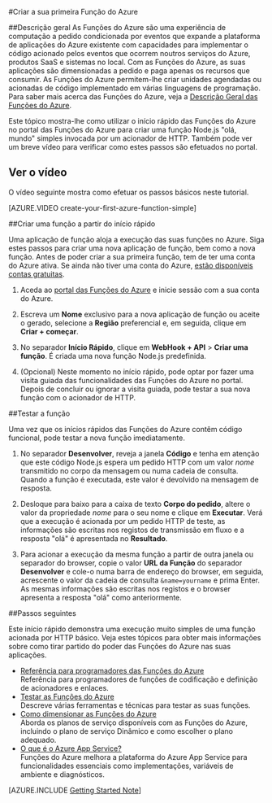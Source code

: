 <properties
   pageTitle="Criar a sua primeira Função do Azure | Microsoft Azure"
   description="Crie a sua primeira Função do Azure, uma aplicação sem servidor, em menos de dois minutos."
   services="functions"
   documentationCenter="na"
   authors="ggailey777"
   manager="erikre"
   editor=""
   tags=""
/>

<tags
   ms.service="functions"
   ms.devlang="multiple"
   ms.topic="hero-article"
   ms.tgt_pltfrm="multiple"
   ms.workload="na"
   ms.date="08/22/2016"
   ms.author="glenga"/>

#Criar a sua primeira Função do Azure

##Descrição geral
As Funções do Azure são uma experiência de computação a pedido condicionada por eventos que expande a plataforma de aplicações do Azure existente com capacidades para implementar o código acionado pelos eventos que ocorrem noutros serviços do Azure, produtos SaaS e sistemas no local. Com as Funções do Azure, as suas aplicações são dimensionadas a pedido e paga apenas os recursos que consumir. As Funções do Azure permitem-lhe criar unidades agendadas ou acionadas de código implementado em várias linguagens de programação. Para saber mais acerca das Funções do Azure, veja a [Descrição Geral das Funções do Azure](functions-overview.md).

Este tópico mostra-lhe como utilizar o início rápido das Funções do Azure no portal das Funções do Azure para criar uma função Node.js "olá, mundo" simples invocada por um acionador de HTTP. Também pode ver um breve vídeo para verificar como estes passos são efetuados no portal.

## Ver o vídeo

O vídeo seguinte mostra como efetuar os passos básicos neste tutorial. 

[AZURE.VIDEO create-your-first-azure-function-simple]

##Criar uma função a partir do início rápido

Uma aplicação de função aloja a execução das suas funções no Azure. Siga estes passos para criar uma nova aplicação de função, bem como a nova função. Antes de poder criar a sua primeira função, tem de ter uma conta do Azure ativa. Se ainda não tiver uma conta do Azure, [estão disponíveis contas gratuitas](https://azure.microsoft.com/free/).

1. Aceda ao [portal das Funções do Azure](https://functions.azure.com/signin) e inicie sessão com a sua conta do Azure.

2. Escreva um **Nome** exclusivo para a nova aplicação de função ou aceite o gerado, selecione a **Região** preferencial e, em seguida, clique em **Criar + começar**. 

3. No separador **Início Rápido**, clique em **WebHook + API** > **Criar uma função**. É criada uma nova função Node.js predefinida. 

4. (Opcional) Neste momento no início rápido, pode optar por fazer uma visita guiada das funcionalidades das Funções do Azure no portal.   Depois de concluir ou ignorar a visita guiada, pode testar a sua nova função com o acionador de HTTP.

##Testar a função

Uma vez que os inícios rápidos das Funções do Azure contêm código funcional, pode testar a nova função imediatamente.

1. No separador **Desenvolver**, reveja a janela **Código** e tenha em atenção que este código Node.js espera um pedido HTTP com um valor *nome* transmitido no corpo da mensagem ou numa cadeia de consulta. Quando a função é executada, este valor é devolvido na mensagem de resposta.

2. Desloque para baixo para a caixa de texto **Corpo do pedido**, altere o valor da propriedade *nome* para o seu nome e clique em **Executar**. Verá que a execução é acionada por um pedido HTTP de teste, as informações são escritas nos registos de transmissão em fluxo e a resposta "olá" é apresentada no **Resultado**. 

3. Para acionar a execução da mesma função a partir de outra janela ou separador do browser, copie o valor **URL da Função** do separador **Desenvolver** e cole-o numa barra de endereço do browser, em seguida, acrescente o valor da cadeia de consulta `&name=yourname` e prima Enter. As mesmas informações são escritas nos registos e o browser apresenta a resposta "olá" como anteriormente.

##Passos seguintes

Este início rápido demonstra uma execução muito simples de uma função acionada por HTTP básico. Veja estes tópicos para obter mais informações sobre como tirar partido do poder das Funções do Azure nas suas aplicações.

+ [Referência para programadores das Funções do Azure](functions-reference.md)  
Referência para programadores de funções de codificação e definição de acionadores e enlaces.
+ [Testar as Funções do Azure](functions-test-a-function.md)  
Descreve várias ferramentas e técnicas para testar as suas funções.
+ [Como dimensionar as Funções do Azure](functions-scale.md)  
Aborda os planos de serviço disponíveis com as Funções do Azure, incluindo o plano de serviço Dinâmico e como escolher o plano adequado. 
+ [O que é o Azure App Service?](../app-service/app-service-value-prop-what-is.md)  
Funções do Azure melhora a plataforma do Azure App Service para funcionalidades essenciais como implementações, variáveis de ambiente e diagnósticos. 

[AZURE.INCLUDE [Getting Started Note](../../includes/functions-get-help.md)]



<!--HONumber=ago16_HO4-->


